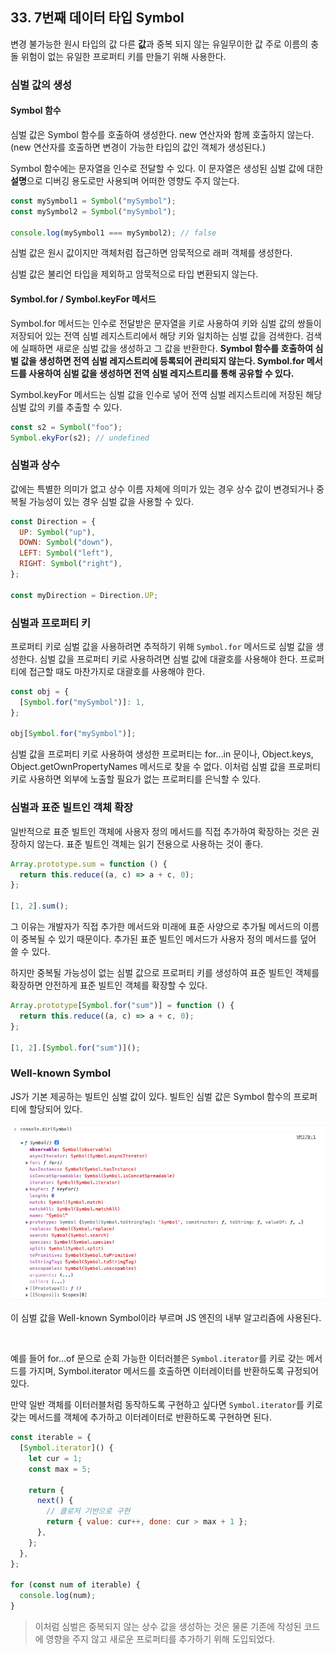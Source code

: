 ## 33. 7번째 데이터 타입 Symbol

변경 불가능한 원시 타입의 값
다른 **값**과 중복 되지 않는 유일무이한 값
주로 이름의 충돌 위험이 없는 유일한 프로퍼티 키를 만들기 위해 사용한다.

### 심벌 값의 생성

#### Symbol 함수

심벌 값은 Symbol 함수를 호출하여 생성한다.
new 연산자와 함께 호출하지 않는다.
(new 연산자를 호출하면 변경이 가능한 타입의 값인 객체가 생성된다.)

Symbol 함수에는 문자열을 인수로 전달할 수 있다.
이 문자열은 생성된 심벌 값에 대한 **설명**으로 디버깅 용도로만 사용되며 어떠한 영향도 주지 않는다.

```js
const mySymbol1 = Symbol("mySymbol");
const mySymbol2 = Symbol("mySymbol");

console.log(mySymbol1 === mySymbol2); // false
```

심벌 값은 원시 값이지만 객체처럼 접근하면 암묵적으로 래퍼 객체를 생성한다.

심벌 값은 불리언 타입을 제외하고 암묵적으로 타입 변환되지 않는다.

#### Symbol.for / Symbol.keyFor 메서드

Symbol.for 메서드는 인수로 전달받은 문자열을 키로 사용하여 키와 심벌 값의 쌍들이 저장되어 있는 전역 심벌 레지스트리에서 해당 키와 일치하는 심벌 값을 검색한다.
검색에 실패하면 새로운 심벌 값을 생성하고 그 값을 반환한다.
**Symbol 함수를 호출하여 심벌 값을 생성하면 전역 심벌 레지스트리에 등록되어 관리되지 않는다. Symbol.for 메서드를 사용하여 심벌 값을 생성하면 전역 심벌 레지스트리를 통해 공유할 수 있다.**

Symbol.keyFor 메서드는 심벌 값을 인수로 넣어 전역 심벌 레지스트리에 저장된 해당 심벌 값의 키를 추출할 수 있다.

```js
const s2 = Symbol("foo");
Symbol.ekyFor(s2); // undefined
```

### 심벌과 상수

값에는 특별한 의미가 없고 상수 이름 자체에 의미가 있는 경우
상수 값이 변경되거나 중복될 가능성이 있는 경우 심벌 값을 사용할 수 있다.

```js
const Direction = {
  UP: Symbol("up"),
  DOWN: Symbol("down"),
  LEFT: Symbol("left"),
  RIGHT: Symbol("right"),
};

const myDirection = Direction.UP;
```

### 심벌과 프로퍼티 키

프로퍼티 키로 심벌 값을 사용하려면 추적하기 위해 `Symbol.for` 메서드로 심벌 값을 생성한다.
심벌 값을 프로퍼티 키로 사용하려면 심벌 값에 대괄호를 사용해야 한다.
프로퍼티에 접근할 때도 마찬가지로 대괄호를 사용해야 한다.

```js
const obj = {
  [Symbol.for("mySymbol")]: 1,
};

obj[Symbol.for("mySymbol")];
```

심벌 값을 프로퍼티 키로 사용하여 생성한 프로퍼티는 for...in 문이나, Object.keys, Object.getOwnPropertyNames 메서드로 찾을 수 없다.
이처럼 심벌 값을 프로퍼티 키로 사용하면 외부에 노출할 필요가 없는 프로퍼티를 은닉할 수 있다.

### 심벌과 표준 빌트인 객체 확장

일반적으로 표준 빌트인 객체에 사용자 정의 메서드를 직접 추가하여 확장하는 것은 권장하지 않는다.
표준 빌트인 객체는 읽기 전용으로 사용하는 것이 좋다.

```js
Array.prototype.sum = function () {
  return this.reduce((a, c) => a + c, 0);
};

[1, 2].sum();
```

그 이유는 개발자가 직접 추가한 메서드와 미래에 표준 사양으로 추가될 메서드의 이름이 중복될 수 있기 때문이다.
추가된 표준 빌트인 메서드가 사용자 정의 메서드를 덮어 쓸 수 있다.

하지만 중복될 가능성이 없는 심벌 값으로 프로퍼티 키를 생성하여 표준 빌트인 객체를 확장하면 안전하게 표준 빌트인 객체를 확장할 수 있다.

```js
Array.prototype[Symbol.for("sum")] = function () {
  return this.reduce((a, c) => a + c, 0);
};

[1, 2].[Symbol.for("sum")]();
```

### Well-known Symbol

JS가 기본 제공하는 빌트인 심벌 값이 있다.
빌트인 심벌 값은 Symbol 함수의 프로퍼티에 할당되어 있다.

![alt text](image-1.png)

이 심벌 값을 Well-known Symbol이라 부르며 JS 엔진의 내부 알고리즘에 사용된다.

<br>

예를 들어 for...of 문으로 순회 가능한 이터러블은 `Symbol.iterator`를 키로 갖는 메서드를 가지며, Symbol.iterator 메서드를 호출하면 이터레이터를 반환하도록 규정되어 있다.

만약 일반 객체를 이터러블처럼 동작하도록 구현하고 싶다면 `Symbol.iterator`를 키로 갖는 메서드를 객체에 추가하고 이터레이터로 반환하도록 구현하면 된다.

```js
const iterable = {
  [Symbol.iterator]() {
    let cur = 1;
    const max = 5;

    return {
      next() {
        // 클로저 기반으로 구현
        return { value: cur++, done: cur > max + 1 };
      },
    };
  },
};

for (const num of iterable) {
  console.log(num);
}
```

> 이처럼 심벌은 중복되지 않는 상수 값을 생성하는 것은 물론 기존에 작성된 코드에 영향을 주지 않고 새로운 프로퍼티를 추가하기 위해 도입되었다.
